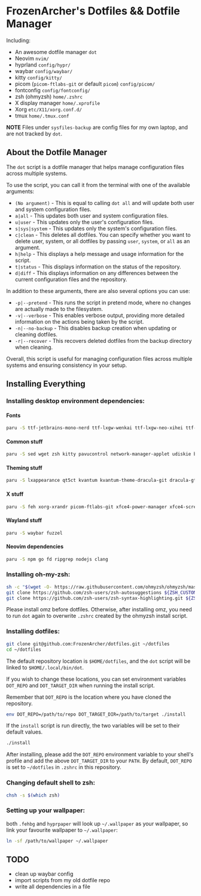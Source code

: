 # FrozenArcher's Dotfiles && Dotfile Manager

Including:

* An awesome dotfile manager `dot`
* Neovim `nvim/`
* hyprland `config/hypr/`
* waybar `config/waybar/`
* kitty `config/kitty/`
* picom (`picom-ftlabs-git` or default `picom`) `config/picom/`
* fontconfig `config/fontconfig/`
* zsh (ohmyzsh) `home/.zshrc`
* X display manager `home/.xprofile`
* Xorg `etc/X11/xorg.conf.d/`
* tmux `home/.tmux.conf`

**NOTE** Files under `sysfiles-backup` are config files for my own laptop, and are not tracked by `dot`.

## About the Dotfile Manager

The `dot` script is a dotfile manager that helps manage configuration files across multiple systems. 

To use the script, you can call it from the terminal with one of the available arguments:

* `(No argument)` - This is equal to calling `dot all` and will update both user and system configuration files.
* `a|all` - This updates both user and system configuration files.
* `u|user` - This updates only the user's configuration files.
* `s|sys|system` - This updates only the system's configuration files.
* `c|clean` - This deletes all dotfiles. You can specify whether you want to delete user, system, or all dotfiles by passing `user`, `system`, or `all` as an argument.
* `h|help` - This displays a help message and usage information for the script.
* `t|status` - This displays information on the status of the repository.
* `d|diff` - This displays information on any differences between the current configuration files and the repository.

In addition to these arguments, there are also several options you can use:

* `-p|--pretend` - This runs the script in pretend mode, where no changes are actually made to the filesystem.
* `-v|--verbose` - This enables verbose output, providing more detailed information on the actions being taken by the script.
* `-n|--no-backup` - This disables backup creation when updating or cleaning dotfiles.
* `-r|--recover` - This recovers deleted dotfiles from the backup directory when cleaning.

Overall, this script is useful for managing configuration files across multiple systems and ensuring consistency in your setup.


## Installing Everything

### Installing desktop environment dependencies:

#### Fonts

```bash
paru -S ttf-jetbrains-mono-nerd ttf-lxgw-wenkai ttf-lxgw-neo-xihei ttf-lxgw-fasmart-gothic ttf-twemoji
```

#### Common stuff

```bash
paru -S sed wget zsh kitty pavucontrol network-manager-applet udiskie blueman caffeine-ng fcitx5-{im,chinese-addons,lua} lsd bat unzip lolcat
```

#### Theming stuff

```bash
paru -S lxappearance qt5ct kvantum kvantum-theme-dracula-git dracula-gtk-theme candy-icons-git papirus-icon-theme capitaine-cursors
```

#### X stuff

```bash
paru -S feh xorg-xrandr picom-ftlabs-git xfce4-power-manager xfce4-screensaver pasystray 
```

#### Wayland stuff

```bash
paru -S waybar fuzzel
```

#### Neovim dependencies

```bash
paru -S npm go fd ripgrep nodejs clang
```
### Installing oh-my-zsh:

```bash
sh -c "$(wget -O- https://raw.githubusercontent.com/ohmyzsh/ohmyzsh/master/tools/install.sh)"
git clone https://github.com/zsh-users/zsh-autosuggestions ${ZSH_CUSTOM:-~/.oh-my-zsh/custom}/plugins/zsh-autosuggestions
git clone https://github.com/zsh-users/zsh-syntax-highlighting.git ${ZSH_CUSTOM:-~/.oh-my-zsh/custom}/plugins/zsh-syntax-highlighting
```

Please install omz before dotfiles. Otherwise, after installing omz, you need to run `dot` again to overwrite `.zshrc` created by the ohmyzsh install script.

### Installing dotfiles:

``` bash
git clone git@github.com:FrozenArcher/dotfiles.git ~/dotfiles
cd ~/dotfiles
```

The default repository location is `$HOME/dotfiles`, and the `dot` script will be linked to `$HOME/.local/bin/dot`.

If you wish to change these locations, you can set environment variables `DOT_REPO` and `DOT_TARGET_DIR` when running the install script.

Remember that `DOT_REPO` is the location where you have cloned the repository.

``` bash
env DOT_REPO=/path/to/repo DOT_TARGET_DIR=/path/to/target ./install
```

If the `install` script is run directly, the two variables will be set to their default values.

```bash
./install
```

After installing, please add the `DOT_REPO` environment variable to your shell's profile and add the above `DOT_TARGET_DIR` to your `PATH`. By default, `DOT_REPO` is set to `~/dotfiles` in `.zshrc` in this repository.

### Changing default shell to zsh:

```bash
chsh -s $(which zsh)
```

### Setting up your wallpaper:

both `.fehbg` and `hyprpaper` will look up `~/.wallpaper` as your wallpaper, so link your favourite wallpaper to `~/.wallpaper`:

```bash
ln -sf /path/to/wallpaper ~/.wallpaper
```

## TODO

* clean up waybar config
* import scripts from my old dotfile repo
* write all dependencies in a file
